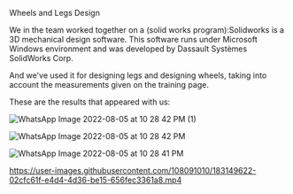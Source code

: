 Wheels and Legs Design

We in the team worked together on a (solid works program):Solidworks is a 3D mechanical design software. This software runs under Microsoft Windows environment and was developed by Dassault Systèmes SolidWorks Corp.

And we've used it for designing legs and designing wheels, taking into account the measurements given on the training page.

These are the results that appeared with us:

![WhatsApp Image 2022-08-05 at 10 28 42 PM (1)](https://user-images.githubusercontent.com/108091010/183149093-57f98458-19b8-4610-97c1-59f72d6cdcbd.jpeg)


![WhatsApp Image 2022-08-05 at 10 28 42 PM](https://user-images.githubusercontent.com/108091010/183149521-078ce844-7f75-4688-b62f-2381d8441460.jpeg)

![WhatsApp Image 2022-08-05 at 10 28 41 PM](https://user-images.githubusercontent.com/108091010/183149543-be176d03-8b85-4424-b6a2-414e774a53dc.jpeg)


https://user-images.githubusercontent.com/108091010/183149622-02cfc61f-e4d4-4d36-be15-656fec3361a8.mp4

